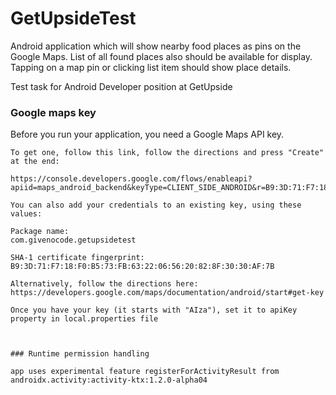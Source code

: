 # GetUpsideTest

Android application which will show nearby food places as pins on the Google Maps. List of all found places also should be available for display. Tapping on a map pin or clicking list item should show place details.

Test task for Android Developer position at GetUpside


### Google maps key

Before you run your application, you need a Google Maps API key.

    To get one, follow this link, follow the directions and press "Create" at the end:

    https://console.developers.google.com/flows/enableapi?apiid=maps_android_backend&keyType=CLIENT_SIDE_ANDROID&r=B9:3D:71:F7:18:F0:B5:73:FB:63:22:06:56:20:82:8F:30:30:AF:7B%3Bcom.givenocode.getupsidetest

    You can also add your credentials to an existing key, using these values:

    Package name:
    com.givenocode.getupsidetest

    SHA-1 certificate fingerprint:
    B9:3D:71:F7:18:F0:B5:73:FB:63:22:06:56:20:82:8F:30:30:AF:7B

    Alternatively, follow the directions here:
    https://developers.google.com/maps/documentation/android/start#get-key

    Once you have your key (it starts with "AIza"), set it to apiKey property in local.properties file



    ### Runtime permission handling

    app uses experimental feature registerForActivityResult from androidx.activity:activity-ktx:1.2.0-alpha04
